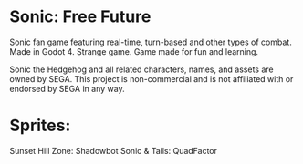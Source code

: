 # Sonic: Free Future
Sonic fan game featuring real-time, turn-based and other types of combat. Made in Godot 4. Strange game. Game made for fun and learning. 

Sonic the Hedgehog and all related characters, names, and assets are owned by SEGA. 
This project is non-commercial and is not affiliated with or endorsed by SEGA in any way.
 
# Sprites:
Sunset Hill Zone: Shadowbot
Sonic & Tails: QuadFactor
